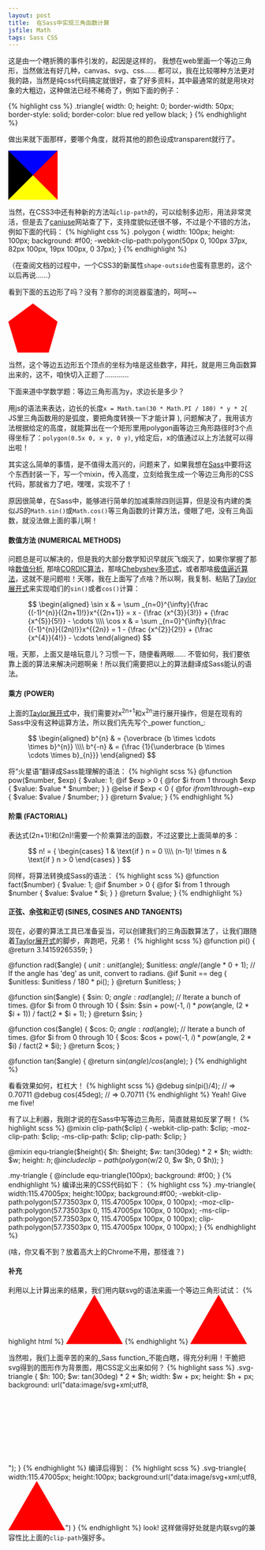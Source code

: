 ```yaml
---
layout: post
title:  在Sass中实现三角函数计算
jsfile: Math
tags: Sass CSS
---
```


这是由一个瞎折腾的事件引发的，起因是这样的， 我想在web里画一个等边三角形，当然做法有好几种，canvas、svg、css…… 都可以，我在比较哪种方法更对我的路，当然是纯css代码搞定就很好，查了好多资料，其中最通常的就是用块对象的大粗边，这种做法已经不稀奇了，例如下面的例子：

<!--more-->

{% highlight css %}
.triangle{
  width: 0; height: 0;
  border-width: 50px;
  border-style: solid;
  border-color: blue red yellow black;
}
{% endhighlight %}

做出来就下面那样，要哪个角度，就将其他的颜色设成transparent就行了。
<div style="width: 0; height: 0;border-width: 50px; border-style: solid; border-color: blue red yellow black;"></div>

当然，在CSS3中还有种新的方法叫`clip-path`的，可以绘制多边形，用法非常灵活，但是去了[caniuse](http://caniuse.com/#search=clip-path)网站查了下，支持度貌似还很不够，不过是个不错的方法，例如下面的代码：
{% highlight css %}
.polygon {
  width: 100px;
  height: 100px;
  background: #f00;
  -webkit-clip-path:polygon(50px 0, 100px 37px, 82px 100px, 19px 100px, 0 37px);
}
{% endhighlight %}

（在查阅文档的过程中，一个CSS3的新属性`shape-outside`也蛮有意思的，这个以后再说……）

看到下面的五边形了吗？没有？那你的浏览器蛮渣的，呵呵~~
<div style="width: 100px; height: 100px; background: #f00; -webkit-clip-path:polygon(50px 0, 100px 37px, 82px 100px, 19px 100px, 0 37px);"></div>

当然，这个等边五边形五个顶点的坐标为啥是这些数字，拜托，就是用三角函数算出来的，这不，咱快切入正题了…………

下面来道中学数学题：等边三角形高为y，求边长是多少？

用js的语法来表达，边长的长度`x = Math.tan(30 * Math.PI / 180) * y * 2`( JS里三角函数用的是弧度，要把角度转换一下才能计算 ), 问题解决了，我用该方法根据给定的高度，就能算出在一个矩形里用polygon画等边三角形路径时3个点得坐标了：`polygon(0.5x 0, x y, 0 y)`, y给定后，x的值通过以上方法就可以得出啦！

其实这么简单的事情，是不值得太高兴的，问题来了，如果我想在[Sass](http://sass-lang.com/)中要将这个东西封装一下，写一个mixin，传入高度，立刻给我生成一个等边三角形的CSS代码，那就省力了吧，嘿嘿，实现不了！

原因很简单，在Sass中，能够进行简单的加减乘除四则运算，但是没有内建的类似JS的`Math.sin()`或`Math.cos()`等三角函数的计算方法，傻眼了吧，没有三角函数，就没法做上面的事儿啊！

#### 数值方法 (NUMERICAL METHODS)
问题总是可以解决的，但是我的大部分数学知识早就灰飞烟灭了，如果你掌握了那啥[数值分析](http://zh.wikipedia.org/wiki/数值分析), 那啥[CORDIC算法](http://en.wikipedia.org/wiki/Cordic)，那啥[Chebyshev多项式](http://en.wikipedia.org/wiki/Chebyshev_polynomial)，或者那啥[极值逼近算法](http://en.wikipedia.org/wiki/Remez_algorithm)，这就不是问题啦！天哪，我在上面写了点啥？所以啊，我复制、粘贴了[Taylor展开式](http://en.wikipedia.org/wiki/Taylor_series)来实现咱们的`sin()`或者`cos()`计算：

<figure class="equation">$$ \begin{aligned} \sin x & = \sum _{n=0}^{\infty}{\frac {(-1)^{n}}{(2n+1)!}}x^{{2n+1}} = x - {\frac {x^{3}}{3!}} + {\frac {x^{5}}{5!}} - \cdots \\\\ \cos x & = \sum _{n=0}^{\infty}{\frac {(-1)^{n}}{(2n)!}}x^{{2n}} = 1 - {\frac {x^{2}}{2!}} + {\frac {x^{4}}{4!}} - \cdots \end{aligned} $$</figure>

哦，天那，上面又是啥玩意儿？习惯一下，随便看两眼…… 不管如何，我们要依靠上面的算法来解决问题啊亲！所以我们需要把以上的算法翻译成Sass能认的语法。

#### 乘方 (POWER)
上面的[Taylor展开式](http://en.wikipedia.org/wiki/Taylor_series)中，我们需要对x<sup>2n+1</sup>和x<sup>2n</sup>进行展开操作，但是在现有的Sass中没有这种运算方法，所以我们先先写个_power function_:
<figure class="equation">$$ \begin{aligned} b^{n} & = {\overbrace {b \times \cdots \times b}^{n}} \\\\ b^{-n} & = {\frac {1}{\underbrace {b \times \cdots \times b}_{n}}} \end{aligned} $$</figure>

将“火星语”翻译成Sass能理解的语法：
{% highlight scss %}
@function pow($number, $exp) {
  $value: 1;
  @if $exp > 0 {
    @for $i from 1 through $exp {
      $value: $value * $number;
    }
  }
  @else if $exp < 0 {
    @for $i from 1 through -$exp {
      $value: $value / $number;
    }
  }
  @return $value;
}
{% endhighlight %}

#### 阶乘 (FACTORIAL)
表达式(2n+1)!和(2n)!需要一个阶乘算法的函数，不过这要比上面简单的多：
<figure class="equation">$$ n! = { \begin{cases} 1 & \text{if } n = 0 \\\\ (n-1)! \times n & \text{if } n > 0 \end{cases} } $$</figure>

同样，将算法转换成Sass的语法：
{% highlight scss %}
@function fact($number) {
  $value: 1;
  @if $number > 0 {
    @for $i from 1 through $number {
      $value: $value * $i;
    }
  }
  @return $value;
}
{% endhighlight %}

#### 正弦、余弦和正切 (SINES, COSINES AND TANGENTS)
现在，必要的算法工具已准备妥当，可以创建我们的三角函数算法了，让我们跟随着[Taylor展开式](http://en.wikipedia.org/wiki/Taylor_series)的脚步，奔跑吧，兄弟！
{% highlight scss %}
@function pi() {
  @return 3.14159265359;
}

@function rad($angle) {
  $unit: unit($angle);
  $unitless: $angle / ($angle * 0 + 1);
  // If the angle has 'deg' as unit, convert to radians.
  @if $unit == deg {
    $unitless: $unitless / 180 * pi();
  }
  @return $unitless;
}

@function sin($angle) {
  $sin: 0;
  $angle: rad($angle);
  // Iterate a bunch of times.
  @for $i from 0 through 10 {
    $sin: $sin + pow(-1, $i) * pow($angle, (2 * $i + 1)) / fact(2 * $i + 1);
  }
  @return $sin;
}

@function cos($angle) {
  $cos: 0;
  $angle: rad($angle);
  // Iterate a bunch of times.
  @for $i from 0 through 10 {
    $cos: $cos + pow(-1, $i) * pow($angle, 2 * $i) / fact(2 * $i);
  }
  @return $cos;
}

@function tan($angle) {
  @return sin($angle) / cos($angle);
}
{% endhighlight %}

看看效果如何，杠杠大！
{% highlight scss %}
@debug sin(pi()/4); // => 0.70711
@debug cos(45deg);  // => 0.70711
{% endhighlight %}
Yeah! Give me five!

有了以上利器，我刚才说的在Sass中写等边三角形，简直就易如反掌了啊！
{% highlight scss %}
@mixin clip-path($clip) {
  -webkit-clip-path: $clip;
  -moz-clip-path: $clip;
  -ms-clip-path: $clip;
  clip-path: $clip;
}

@mixin equ-triangle($height){
  $h: $height;
  $w: tan(30deg) * 2 * $h;
  width: $w;
  height: $h;
  @include clip-path(polygon($w/2 0, $w $h, 0 $h));
}

.my-triangle {
  @include equ-triangle(100px);
  background: #f00;
}
{% endhighlight %}
编译出来的CSS代码如下：
{% highlight css %}
.my-triangle{
  width:115.47005px;
  height:100px;
  background:#f00;
  -webkit-clip-path:polygon(57.73503px 0, 115.47005px 100px, 0 100px);
     -moz-clip-path:polygon(57.73503px 0, 115.47005px 100px, 0 100px);
      -ms-clip-path:polygon(57.73503px 0, 115.47005px 100px, 0 100px);
          clip-path:polygon(57.73503px 0, 115.47005px 100px, 0 100px);
}
{% endhighlight %}

<div class="my-triangle"></div>
(啥，你又看不到？放着高大上的Chrome不用，那怪谁？)

#### 补充
利用以上计算出来的结果，我们用内联svg的语法来画一个等边三角形试试：
{% highlight html %}
<svg width="115.47" height="100">
    <polygon points="57.73 0, 115.47 100, 0 100" fill="red"></polygon>
</svg>
{% endhighlight %}
<svg width="115.47" height="100">
    <polygon points="57.73 0, 115.47 100, 0 100" fill="red"></polygon>
</svg>

当然啦，我们上面辛苦的来的_Sass function_不能白瞎，得充分利用！干脆把svg得到的图形作为背景图，用CSS定义出来如何？
{% highlight sass %}
.svg-triangle {
  $h: 100;
  $w: tan(30deg) * 2 * $h;
  width: $w + px;
  height: $h + px;
  background: url("data:image/svg+xml;utf8,<svg xmlns='http://www.w3.org/2000/svg' width='#{$w}' height='#{$h}'><polygon points='#{$w/2},0 #{$w},#{$h} 0,#{$h}' fill='red'/></svg>");
}
{% endhighlight %}
编译后得到：
{% highlight scss %}
.svg-triangle{
  width:115.47005px;
  height:100px;
  background:url("data:image/svg+xml;utf8,<svg xmlns='http://www.w3.org/2000/svg' width='115.47005' height='100'><polygon points='57.73503,0 115.47005,100 0,100' fill='red'/></svg>")
}
{% endhighlight %}
look! 这样做得好处就是内联svg的兼容性比上面的`clip-path`强好多。
<div class="svg-triangle"></div>
